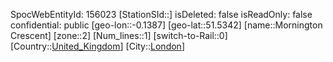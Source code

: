 ﻿---
location: [51.5342,-0.1387]
type: Station
tags:
- geo/Station
- Europe/United_Kingdom/London

---
SpocWebEntityId: 156023
[StationSId::]
isDeleted: false
isReadOnly: false
confidential: public
[geo-lon::-0.1387]
[geo-lat::51.5342]
[name::Mornington Crescent]
[zone::2]
[Num_lines::1]
[switch-to-Rail::0]
[Country::[United_Kingdom](geo/Continent/Europe/United_Kingdom.md)]
[City::[London](geo/Continent/Europe/United_Kingdom/London.md)]

